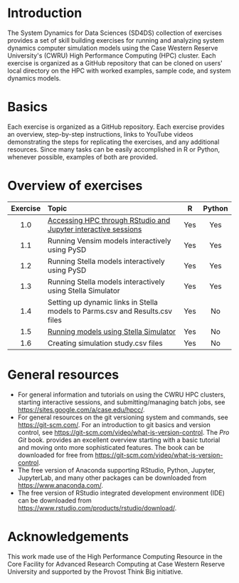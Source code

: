 # Introduction

The System Dynamics for Data Sciences (SD4DS) collection of exercises provides a set of skill building exercises for running and analyzing system dynamics computer simulation models using the Case Western Reserve University's (CWRU) High Performance Computing (HPC) cluster.  Each exercise is organized as a GitHub repository that can be cloned on users' local directory on the HPC with worked examples, sample code, and system dynamics models. 

# Basics

Each exercise is organized as a GitHub repository. Each exercise provides an overview, step-by-step instructions, links to YouTube videos demonstrating the steps for replicating the exercises, and any additional resources. Since many tasks can be easily accomplished in R or Python, whenever possible, examples of both are provided. 

# Overview of exercises

| Exercise     | Topic  | R     | Python | 
| :---:        |:-------| :---: | :---:  |
| 1.0 | [Accessing HPC through RStudio and Jupyter interactive sessions](https://github.com/CBSDLab/SD4DS_1-0) | Yes | Yes |
| 1.1 |  Running Vensim models interactively using PySD | Yes | Yes | 
| 1.2 |  Running Stella models interactively using PySD | Yes | Yes | 
| 1.3 |  Running Stella models interactively using Stella Simulator | Yes | Yes | 
| 1.4 |  Setting up dynamic links in Stella models to Parms.csv and Results.csv files | Yes | No | 
| 1.5 | [Running models using Stella Simulator](https://github.com/CBSDLab/SD4DS_1-5) | Yes | No |
| 1.6 | Creating simulation study.csv files | Yes | No | 

# General resources

* For general information and tutorials on using the CWRU HPC clusters, starting interactive sessions, and submitting/managing batch jobs, see https://sites.google.com/a/case.edu/hpcc/. 
* For general resources on the git versioning system and commands, see https://git-scm.com/. For an  introduction to git basics and version control, see https://git-scm.com/video/what-is-version-control. The *Pro Git* book. provides an excellent overview starting with a basic tutorial and moving onto more sophisticated features. The book can be downloaded for free from https://git-scm.com/video/what-is-version-control.
* The free version of Anaconda supporting RStudio, Python, Jupyter, JupyterLab, and many other packages can be downloaded from https://www.anaconda.com/. 
* The free version of RStudio integrated development environment (IDE) can be downloaded from https://www.rstudio.com/products/rstudio/download/.  

# Acknowledgements

This work made use of the High Performance Computing Resource in the Core Facility for Advanced Research Computing at Case Western Reserve University and supported by the Provost Think Big initiative.  
